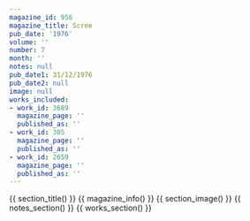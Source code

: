 ```yaml
---
magazine_id: 956
magazine_title: Scree
pub_date: '1976'
volume: ''
number: 7
month: ''
notes: null
pub_date1: 31/12/1976
pub_date2: null
image: null
works_included:
- work_id: 3689
  magazine_page: ''
  published_as: ''
- work_id: 305
  magazine_page: ''
  published_as: ''
- work_id: 2659
  magazine_page: ''
  published_as: ''
---
```


{{ section_title() }}
{{ magazine_info() }}
{{ section_image() }}
{{ notes_section() }}
{{ works_section() }}
